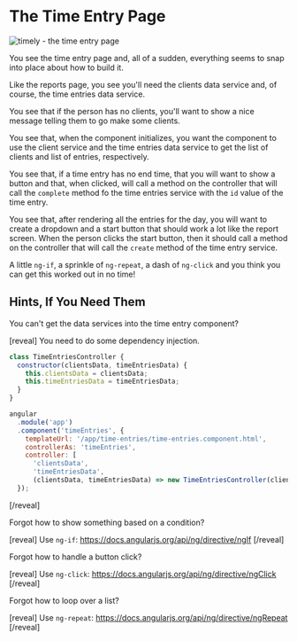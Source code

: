 # The Time Entry Page

![timely - the time entry page](https://tiy-corp-train.github.io/newline-media/learning-angular-with-timely/timely-work-1.png)

You see the time entry page and, all of a sudden,
everything seems to snap into place about how to build
it.

Like the reports page, you see you'll need the clients
data service and, of course, the time entries data
service.

You see that if the person has no clients, you'll want
to show a nice message telling them to go make some
clients.

You see that, when the component initializes, you want
the component to use the client service and the time
entries data service to get the list of clients and
list of entries, respectively.

You see that, if a time entry has no end time, that you
will want to show a button and that, when clicked, will
call a method on the controller that will call the
`complete` method fo the time entries service with the
`id` value of the time entry.

You see that, after rendering all the entries for the
day, you will want to create a dropdown and a start
button that should work a lot like the report screen.
When the person clicks the start button, then it should
call a method on the controller that will call the
`create` method of the time entry service.

A little `ng-if`, a sprinkle of `ng-repeat`, a dash
of `ng-click` and you think you can get this worked
out in no time!

## Hints, If You Need Them

You can't get the data services into the time entry
component?

[reveal]
You need to do some dependency injection.

```javascript
class TimeEntriesController {
  constructor(clientsData, timeEntriesData) {
    this.clientsData = clientsData;
    this.timeEntriesData = timeEntriesData;
  }
}

angular
  .module('app')
  .component('timeEntries', {
    templateUrl: '/app/time-entries/time-entries.component.html',
    controllerAs: 'timeEntries',
    controller: [
      'clientsData',
      'timeEntriesData',
      (clientsData, timeEntriesData) => new TimeEntriesController(clientsData, timeEntriesData)]
  });
```
[/reveal]

Forgot how to show something based on a condition?

[reveal]
Use `ng-if`: <a href="https://docs.angularjs.org/api/ng/directive/ngIf">https://docs.angularjs.org/api/ng/directive/ngIf</a>
[/reveal]

Forgot how to handle a button click?

[reveal]
Use `ng-click`: <a href="https://docs.angularjs.org/api/ng/directive/ngClick">https://docs.angularjs.org/api/ng/directive/ngClick</a>
[/reveal]

Forgot how to loop over a list?

[reveal]
Use `ng-repeat`: <a href="https://docs.angularjs.org/api/ng/directive/ngRepeat">https://docs.angularjs.org/api/ng/directive/ngRepeat</a>
[/reveal]
